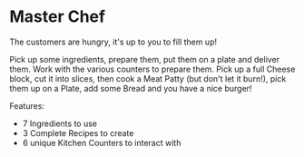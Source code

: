 # Master Chef
The customers are hungry, it's up to you to fill them up!

Pick up some ingredients, prepare them, put them on a plate and deliver them.
Work with the various counters to prepare them.
Pick up a full Cheese block, cut it into slices, then cook a Meat Patty (but don't let it burn!), pick them up on a Plate, add some Bread and you have a nice burger!

Features:
- 7 Ingredients to use
- 3 Complete Recipes to create
- 6 unique Kitchen Counters to interact with

